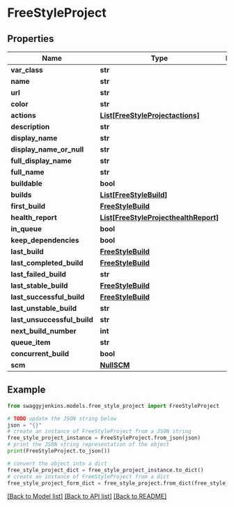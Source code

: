 # FreeStyleProject


## Properties

Name | Type | Description | Notes
------------ | ------------- | ------------- | -------------
**var_class** | **str** |  | [optional] 
**name** | **str** |  | [optional] 
**url** | **str** |  | [optional] 
**color** | **str** |  | [optional] 
**actions** | [**List[FreeStyleProjectactions]**](FreeStyleProjectactions.md) |  | [optional] 
**description** | **str** |  | [optional] 
**display_name** | **str** |  | [optional] 
**display_name_or_null** | **str** |  | [optional] 
**full_display_name** | **str** |  | [optional] 
**full_name** | **str** |  | [optional] 
**buildable** | **bool** |  | [optional] 
**builds** | [**List[FreeStyleBuild]**](FreeStyleBuild.md) |  | [optional] 
**first_build** | [**FreeStyleBuild**](FreeStyleBuild.md) |  | [optional] 
**health_report** | [**List[FreeStyleProjecthealthReport]**](FreeStyleProjecthealthReport.md) |  | [optional] 
**in_queue** | **bool** |  | [optional] 
**keep_dependencies** | **bool** |  | [optional] 
**last_build** | [**FreeStyleBuild**](FreeStyleBuild.md) |  | [optional] 
**last_completed_build** | [**FreeStyleBuild**](FreeStyleBuild.md) |  | [optional] 
**last_failed_build** | **str** |  | [optional] 
**last_stable_build** | [**FreeStyleBuild**](FreeStyleBuild.md) |  | [optional] 
**last_successful_build** | [**FreeStyleBuild**](FreeStyleBuild.md) |  | [optional] 
**last_unstable_build** | **str** |  | [optional] 
**last_unsuccessful_build** | **str** |  | [optional] 
**next_build_number** | **int** |  | [optional] 
**queue_item** | **str** |  | [optional] 
**concurrent_build** | **bool** |  | [optional] 
**scm** | [**NullSCM**](NullSCM.md) |  | [optional] 

## Example

```python
from swaggyjenkins.models.free_style_project import FreeStyleProject

# TODO update the JSON string below
json = "{}"
# create an instance of FreeStyleProject from a JSON string
free_style_project_instance = FreeStyleProject.from_json(json)
# print the JSON string representation of the object
print(FreeStyleProject.to_json())

# convert the object into a dict
free_style_project_dict = free_style_project_instance.to_dict()
# create an instance of FreeStyleProject from a dict
free_style_project_form_dict = free_style_project.from_dict(free_style_project_dict)
```
[[Back to Model list]](../README.md#documentation-for-models) [[Back to API list]](../README.md#documentation-for-api-endpoints) [[Back to README]](../README.md)


